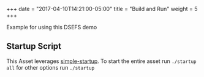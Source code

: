 +++
date = "2017-04-10T14:21:00-05:00"
title = "Build and Run"
weight =  5
+++

Example for using this DSEFS demo

## Startup Script

This Asset leverages
[simple-startup](https://github.com/jshook/simple-startup). To start the entire
asset run `./startup all` for other options run `./startup`
